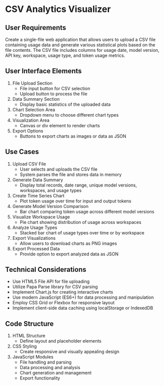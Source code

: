 # CSV Analytics Visualizer

## User Requirements
Create a single-file web application that allows users to upload a CSV file containing usage data and generate various statistical plots based on the file contents. The CSV file includes columns for usage date, model version, API key, workspace, usage type, and token usage metrics.

## User Interface Elements
1. File Upload Section
   - File input button for CSV selection
   - Upload button to process the file
2. Data Summary Section
   - Display basic statistics of the uploaded data
3. Chart Selection Area
   - Dropdown menu to choose different chart types
4. Visualization Area
   - Canvas or div element to render charts
5. Export Options
   - Buttons to export charts as images or data as JSON

## Use Cases
1. Upload CSV File
   - User selects and uploads the CSV file
   - System parses the file and stores data in memory
2. Generate Data Summary
   - Display total records, date range, unique model versions, workspaces, and usage types
3. Create Time Series Chart
   - Plot token usage over time for input and output tokens
4. Generate Model Version Comparison
   - Bar chart comparing token usage across different model versions
5. Visualize Workspace Usage
   - Pie chart showing distribution of usage across workspaces
6. Analyze Usage Types
   - Stacked bar chart of usage types over time or by workspace
7. Export Visualizations
   - Allow users to download charts as PNG images
8. Export Processed Data
   - Provide option to export analyzed data as JSON

## Technical Considerations
- Use HTML5 File API for file uploading
- Utilize Papa Parse library for CSV parsing
- Implement Chart.js for creating interactive charts
- Use modern JavaScript (ES6+) for data processing and manipulation
- Employ CSS Grid or Flexbox for responsive layout
- Implement client-side data caching using localStorage or IndexedDB

## Code Structure
1. HTML Structure
   - Define layout and placeholder elements
2. CSS Styling
   - Create responsive and visually appealing design
3. JavaScript Modules
   - File handling and parsing
   - Data processing and analysis
   - Chart generation and management
   - Export functionality